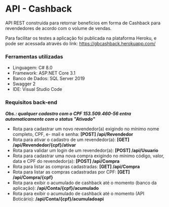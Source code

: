 <h1>API - Cashback</h1>

API REST construída para retornar benefícios em forma de Cashback para revendedores de acordo com o volume de vendas.

Para facilitar os testes a aplicação foi publicada na plataforma Heroku, e pode ser acessada através do link: https://gbcashback.herokuapp.com/

<h3>Ferramentas utilizadas</h3>
<ul>
    <li>Linguagem: C# 8.0</li>
    <li>Framework: ASP.NET Core 3.1</li>
    <li>Banco de Dados: SQL Server 2019</li>    
    <li>Swagger 2</li>
    <li>IDE: Visual Studio Code</li>
</ul>

<h3>Requisitos back-end</h3>

<i><b>Obs.: qualquer cadastro com o CPF 153.509.460-56 entra automaticamente com o status "Ativado"</b></i>

<ul>
    <li>Rota para cadastrar um novo revendedor(a) exigindo no mínimo nome completo, CPF,
e- mail e senha: <b>[POST] /api/Revendedor </b></li>
    <li>Rota para ativar o cadastro de um revendedor(a): <b>[GET] /api/Revendedor/{cpf}/ativar</b></li>
    <li>Rota para validar um login de um revendedor(a): <b>[POST] /api/Usuario</b></li>    
    <li>Rota para cadastrar uma nova compra exigindo no mínimo código, valor, data e CPF do revendedor(a): <b>[POST] /api/Compra</b></li>
    <li>Rota para listar as compras cadastradas: <b>[GET] /api/Compra</b></li>
    <li>Rota para listar as compras cadastradas por CPF: <b>[GET] /api/Compra/{cpf}</b></li>
    <li>Rota para exibir o acumulado de cashback até o momento (banco da aplicação): <b>/api/Conta/{cpf}/acumulado</b></li>
    <li>Rota para exibir o acumulado de cashback até o momento (API Boticário): <b>/api/Conta/{cpf}/acumuladoapi</b></li>
</ul>

